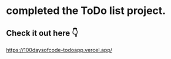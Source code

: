 # completed the ToDo list project.

## Check it out here 👇

https://100daysofcode-todoapp.vercel.app/
